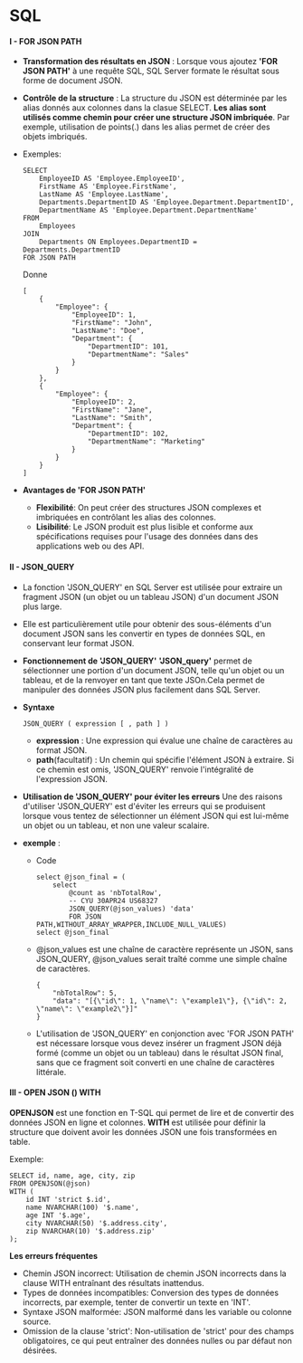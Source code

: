 # SQL
#### I - FOR JSON PATH
* __Transformation des résultats en JSON__ :
    Lorsque vous ajoutez __'FOR JSON PATH'__ à une requête SQL, SQL Server formate le résultat sous forme de document JSON.
* __Contrôle de la structure__ :
    La structure du JSON est déterminée par les alias donnés aux colonnes dans la clasue SELECT.
    __Les alias sont utilisés comme chemin pour créer une structure JSON imbriquée__.
    Par exemple, utilisation de points(.) dans les alias permet de créer des objets imbriqués.

* Exemples:
    ````
    SELECT 
        EmployeeID AS 'Employee.EmployeeID',
        FirstName AS 'Employee.FirstName',
        LastName AS 'Employee.LastName',
        Departments.DepartmentID AS 'Employee.Department.DepartmentID',
        DepartmentName AS 'Employee.Department.DepartmentName'
    FROM 
        Employees
    JOIN 
        Departments ON Employees.DepartmentID = Departments.DepartmentID
    FOR JSON PATH
    ````
    Donne
    ````
    [
        {
            "Employee": {
                "EmployeeID": 1,
                "FirstName": "John",
                "LastName": "Doe",
                "Department": {
                    "DepartmentID": 101,
                    "DepartmentName": "Sales"
                }
            }
        },
        {
            "Employee": {
                "EmployeeID": 2,
                "FirstName": "Jane",
                "LastName": "Smith",
                "Department": {
                    "DepartmentID": 102,
                    "DepartmentName": "Marketing"
                }
            }
        }
    ]
    ````
* __Avantages de 'FOR JSON PATH'__
    * __Flexibilité__: On peut créer des structures JSON complexes et imbriquées en contrôlant les alias des colonnes.
    * __Lisibilité__: Le JSON produit est plus lisible et conforme aux spécifications requises pour l'usage des données dans des applications web ou des API.
    
#### II - JSON_QUERY
* La fonction 'JSON_QUERY' en SQL Server est utilisée pour extraire un fragment JSON (un objet ou un tableau JSON) d'un document JSON plus large. 
* Elle est particulièrement utile pour obtenir des sous-éléments d'un document JSON sans les convertir en types de données SQL, en conservant leur format JSON.

* __Fonctionnement de 'JSON_QUERY'__
__'JSON_query'__ permet de sélectionner une portion d'un document JSON, telle qu'un objet ou un tableau, et de la renvoyer en tant que texte JSOn.Cela permet de manipuler des données JSON plus facilement dans SQL Server.

* __Syntaxe__
    ````
    JSON_QUERY ( expression [ , path ] )
    ````
    * __expression__ : Une expression qui évalue une chaîne de caractères au format JSON.
    * __path__(facultatif) : Un chemin qui spécifie l'élément JSON à extraire. Si ce chemin est omis, 'JSON_QUERY' renvoie l'intégralité de l'expression JSON.

* __Utilisation de 'JSON_QUERY' pour éviter les erreurs__
    Une des raisons d'utiliser 'JSON_QUERY' est d'éviter les erreurs qui se produisent lorsque vous tentez de sélectionner un élément JSON qui est lui-même un objet ou un tableau, et non une valeur scalaire.

* __exemple__ :
    * Code
        ````
        select @json_final = (
        	select 
        		@count as 'nbTotalRow',
        		-- CYU 30APR24 US68327
        		JSON_QUERY(@json_values) 'data'
        		FOR JSON PATH,WITHOUT_ARRAY_WRAPPER,INCLUDE_NULL_VALUES)
        select @json_final
        ````
    * @json_values est une chaîne de caractère représente un JSON, sans JSON_QUERY, @json_values serait traîté comme une simple chaîne de caractères.
        ````
        {
        	"nbTotalRow": 5,
        	"data": "[{\"id\": 1, \"name\": \"example1\"}, {\"id\": 2, \"name\": \"example2\"}]"
        }
        ````
    * L'utilisation de 'JSON_QUERY' en conjonction avec 'FOR JSON PATH' est nécessare lorsque vous devez insérer un fragment JSON déjà formé (comme un objet ou un tableau) dans le résultat JSON final, sans que ce fragment soit converti en une chaîne de caractères littérale.

#### III - OPEN JSON () WITH
__OPENJSON__ est une fonction en T-SQL qui permet de lire et de convertir des données JSON en ligne et colonnes.
__WITH__ est utilisée pour définir la structure que doivent avoir les données JSON une fois transformées en table.

Exemple:
````
SELECT id, name, age, city, zip
FROM OPENJSON(@json)
WITH (
    id INT 'strict $.id',
    name NVARCHAR(100) '$.name',
    age INT '$.age',
    city NVARCHAR(50) '$.address.city',
    zip NVARCHAR(10) '$.address.zip'
);
````

__Les erreurs fréquentes__
* Chemin JSON incorrect: Utilisation de chemin JSON incorrects dans la clause WITH entraînant des résultats inattendus.
* Types de données incompatibles: Conversion des types de données incorrects, par exemple, tenter de convertir un texte en 'INT'.
* Syntaxe JSON malformée: JSON malformé dans les variable ou colonne source.
* Omission de la clause 'strict': Non-utilisation de 'strict' pour des champs obligatoires, ce qui peut entraîner des données nulles ou par défaut non désirées.


